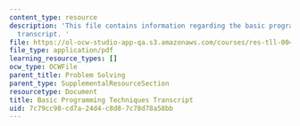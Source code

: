```yaml
---
content_type: resource
description: 'This file contains information regarding the basic programming techniques
  transcript. '
file: https://ol-ocw-studio-app-qa.s3.amazonaws.com/courses/res-tll-004-stem-concept-videos-fall-2013/7c79cc98cd7a24d4c8d87c78d78a58bb_MITRES_TLL-004F13_BasProTe.pdf
file_type: application/pdf
learning_resource_types: []
ocw_type: OCWFile
parent_title: Problem Solving
parent_type: SupplementalResourceSection
resourcetype: Document
title: Basic Programming Techniques Transcript
uid: 7c79cc98-cd7a-24d4-c8d8-7c78d78a58bb
---
```

